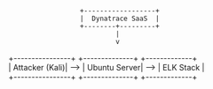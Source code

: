                       +------------------+
                      |  Dynatrace SaaS  |
                      +--------+---------+
                               |
                               v
+----------------+       +--------------+     +-------------+  
| Attacker (Kali)| -->   | Ubuntu Server| --> | ELK Stack   |  
+----------------+       +--------------+     +-------------+  
